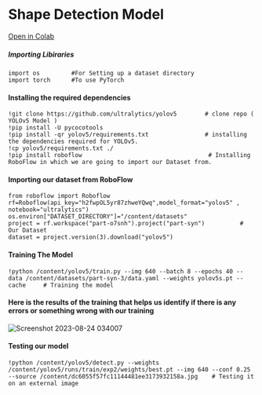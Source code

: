 # Shape Detection Model

[Open in Colab](https://colab.research.google.com/drive/16uytse5hdZFU1QCnMSICPkGqO5xo486f?usp=sharing)

##### Importing Libiraries
```
import os         #For Setting up a dataset directory 
import torch      #To use PyTorch
```
#### Installing the required dependencies
```
!git clone https://github.com/ultralytics/yolov5        # clone repo ( YOLOv5 Model )
!pip install -U pycocotools
!pip install -qr yolov5/requirements.txt                # installing the dependencies required for YOLOv5.
!cp yolov5/requirements.txt ./
!pip install roboflow                                    # Installing RoboFlow in which we are going to import our Dataset from.
```
#### Importing our dataset from RoboFlow
```
from roboflow import Roboflow
rf=Roboflow(api_key="h2fwpOL5yr87zhweYQwq",model_format="yolov5" , notebook="ultralytics")
os.environ["DATASET_DIRECTORY"]="/content/datasets"
project = rf.workspace("part-o7snh").project("part-syn")          # Our Dataset
dataset = project.version(3).download("yolov5")
```
#### Training The Model
```
!python /content/yolov5/train.py --img 640 --batch 8 --epochs 40 --data /content/datasets/part-syn-3/data.yaml --weights yolov5s.pt --cache     # Training the model
```
#### Here is the results of the training that helps us identify if there is any errors or something wrong with our training
![Screenshot 2023-08-24 034007](https://github.com/AhmedSaleh627/Eagles/assets/88249795/accdfe71-e7d3-4aa4-bb9b-4e1bfdebc0c2)


#### Testing our model
```
!python /content/yolov5/detect.py --weights /content/yolov5/runs/train/exp2/weights/best.pt --img 640 --conf 0.25 --source /content/dc6055f57fc11144481ee3173932158a.jpg    # Testing it on an external image
```
